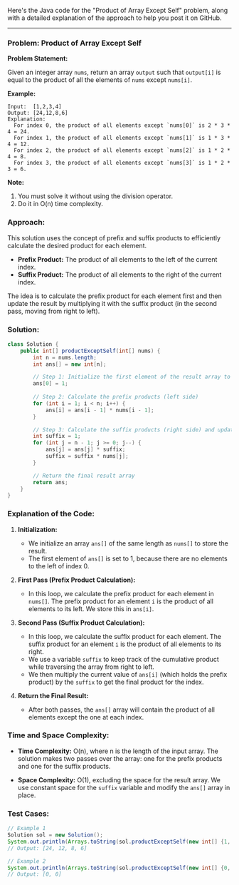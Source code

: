 Here's the Java code for the "Product of Array Except Self" problem, along with a detailed explanation of the approach to help you post it on GitHub.

---

### Problem: Product of Array Except Self

**Problem Statement:**

Given an integer array `nums`, return an array `output` such that `output[i]` is equal to the product of all the elements of `nums` except `nums[i]`.

**Example:**

```text
Input:  [1,2,3,4]
Output: [24,12,8,6]
Explanation: 
  For index 0, the product of all elements except `nums[0]` is 2 * 3 * 4 = 24.
  For index 1, the product of all elements except `nums[1]` is 1 * 3 * 4 = 12.
  For index 2, the product of all elements except `nums[2]` is 1 * 2 * 4 = 8.
  For index 3, the product of all elements except `nums[3]` is 1 * 2 * 3 = 6.
```

**Note:**
1. You must solve it without using the division operator.
2. Do it in O(n) time complexity.

### Approach:

This solution uses the concept of prefix and suffix products to efficiently calculate the desired product for each element.

- **Prefix Product:** The product of all elements to the left of the current index.
- **Suffix Product:** The product of all elements to the right of the current index.

The idea is to calculate the prefix product for each element first and then update the result by multiplying it with the suffix product (in the second pass, moving from right to left).

### Solution:

```java
class Solution {
    public int[] productExceptSelf(int[] nums) {
        int n = nums.length;
        int ans[] = new int[n];

        // Step 1: Initialize the first element of the result array to 1
        ans[0] = 1;
        
        // Step 2: Calculate the prefix products (left side)
        for (int i = 1; i < n; i++) {
            ans[i] = ans[i - 1] * nums[i - 1];
        }

        // Step 3: Calculate the suffix products (right side) and update the result
        int suffix = 1;
        for (int j = n - 1; j >= 0; j--) {
            ans[j] = ans[j] * suffix;
            suffix = suffix * nums[j];
        }

        // Return the final result array
        return ans;
    }
}
```

### Explanation of the Code:

1. **Initialization:**
   - We initialize an array `ans[]` of the same length as `nums[]` to store the result.
   - The first element of `ans[]` is set to 1, because there are no elements to the left of index 0.

2. **First Pass (Prefix Product Calculation):**
   - In this loop, we calculate the prefix product for each element in `nums[]`. The prefix product for an element `i` is the product of all elements to its left. We store this in `ans[i]`.

3. **Second Pass (Suffix Product Calculation):**
   - In this loop, we calculate the suffix product for each element. The suffix product for an element `i` is the product of all elements to its right.
   - We use a variable `suffix` to keep track of the cumulative product while traversing the array from right to left.
   - We then multiply the current value of `ans[i]` (which holds the prefix product) by the `suffix` to get the final product for the index.

4. **Return the Final Result:**
   - After both passes, the `ans[]` array will contain the product of all elements except the one at each index.

### Time and Space Complexity:

- **Time Complexity:** O(n), where n is the length of the input array. The solution makes two passes over the array: one for the prefix products and one for the suffix products.
  
- **Space Complexity:** O(1), excluding the space for the result array. We use constant space for the `suffix` variable and modify the `ans[]` array in place.

### Test Cases:

```java
// Example 1
Solution sol = new Solution();
System.out.println(Arrays.toString(sol.productExceptSelf(new int[] {1, 2, 3, 4})));
// Output: [24, 12, 8, 6]

// Example 2
System.out.println(Arrays.toString(sol.productExceptSelf(new int[] {0, 0})));
// Output: [0, 0]
```

